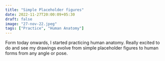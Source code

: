 ```yaml
---
title: "Simple Placeholder figures"
date: 2022-11-27T20:00:09+05:30
draft: false
image: "27-nov-22.jpeg"
tags: ["Practice", "Human Anatomy"]
---
```


Form today onwards, I started practicing human anatomy. Really excited to do and see my drawings evolve from simple placeholder figures to human forms from any angle or pose.
